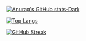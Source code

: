 [![Anurag's GitHub stats-Dark](https://github-readme-stats.vercel.app/api?username=bmp29&show_icons=true&theme=dark#gh-dark-mode-only)](https://github.com/bmp29/github-readme-stats#gh-dark-mode-only)

[![Top Langs](https://github-readme-stats.vercel.app/api/top-langs/?username=bmp29&layout=donut-vertical)](https://github.com/bmp29/github-readme-stats)


[![GitHub Streak](https://github-readme-streak-stats.herokuapp.com/?user=bmp29)](https://git.io/streak-stats)
